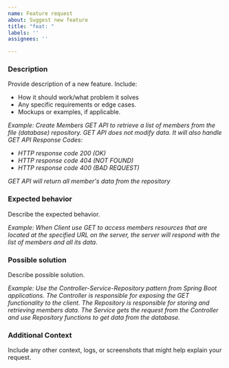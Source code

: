 ```yaml
---
name: Feature request
about: Suggest new feature
title: "feat: "
labels: ''
assignees: ''

---
```


### Description

Provide description of a new feature. Include:

- How it should work/what problem it solves
- Any specific requirements or edge cases.
- Mockups or examples, if applicable.

*Example: Create Members GET API to retrieve a list of members from the file (database) repository.
GET
API* *does not modify data. It will also handle GET API Response Codes:*

- *HTTP response code 200 (OK)*
- *HTTP response code 404 (NOT FOUND)*
- *HTTP response code 400 (BAD REQUEST)*

*GET API will return all member's data from the repository*

### Expected behavior

Describe the expected behavior.

*Example:  When Client use GET to access members resources that are located at the specified URL on
the server, the server will respond with the list of members and all its data.*

### Possible solution

Describe possible solution.

*Example: Use the Controller-Service-Repository pattern from Spring Boot applications. The
Controller is responsible for exposing the GET functionality to the client. The Repository is
responsible for storing and retrieving members data. The Service gets the request from the
Controller and use Repository functions to get data from the database.*

### Additional Context

Include any other context, logs, or screenshots that might help explain your request.
